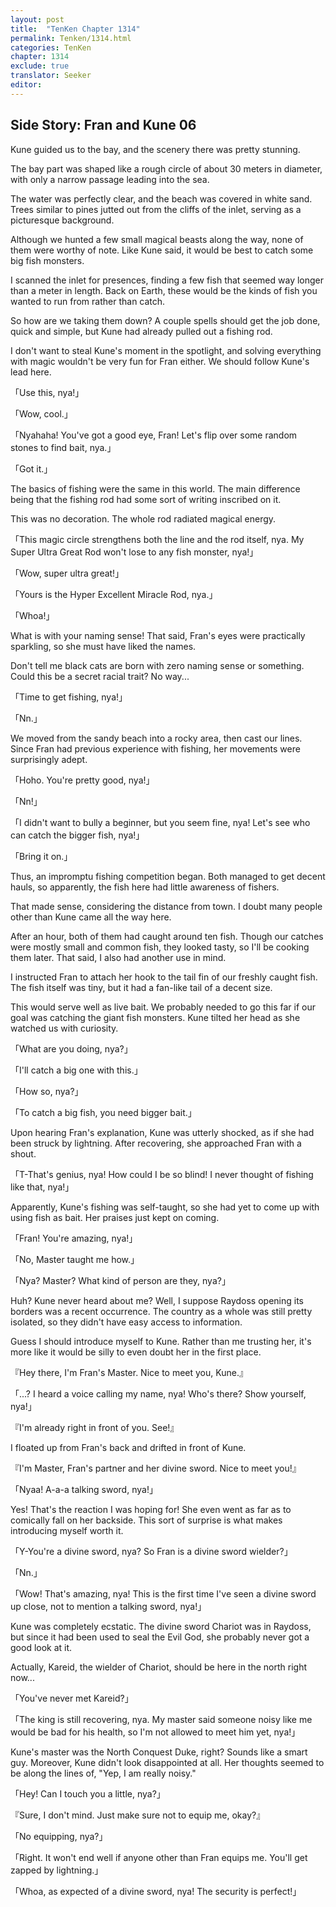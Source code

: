 ```yaml
---
layout: post
title:  "TenKen Chapter 1314"
permalink: Tenken/1314.html
categories: TenKen
chapter: 1314
exclude: true
translator: Seeker
editor: 
---
```

<h2>Side Story: Fran and Kune 06</h2>

Kune guided us to the bay, and the scenery there was pretty stunning.

The bay part was shaped like a rough circle of about 30 meters in diameter, with only a narrow passage leading into the sea.

The water was perfectly clear, and the beach was covered in white sand. Trees similar to pines jutted out from the cliffs of the inlet, serving as a picturesque background.

Although we hunted a few small magical beasts along the way, none of them were worthy of note. Like Kune said, it would be best to catch some big fish monsters.

I scanned the inlet for presences, finding a few fish that seemed way longer than a meter in length. Back on Earth, these would be the kinds of fish you wanted to run from rather than catch.

So how are we taking them down? A couple spells should get the job done, quick and simple, but Kune had already pulled out a fishing rod.

I don't want to steal Kune's moment in the spotlight, and solving everything with magic wouldn't be very fun for Fran either. We should follow Kune's lead here.

「Use this, nya!」

「Wow, cool.」

「Nyahaha! You've got a good eye, Fran! Let's flip over some random stones to find bait, nya.」

「Got it.」

The basics of fishing were the same in this world. The main difference being that the fishing rod had some sort of writing inscribed on it.

This was no decoration. The whole rod radiated magical energy.

「This magic circle strengthens both the line and the rod itself, nya. My Super Ultra Great Rod won't lose to any fish monster, nya!」

「Wow, super ultra great!」

「Yours is the Hyper Excellent Miracle Rod, nya.」

「Whoa!」

What is with your naming sense! That said, Fran's eyes were practically sparkling, so she must have liked the names.

Don't tell me black cats are born with zero naming sense or something. Could this be a secret racial trait? No way...

「Time to get fishing, nya!」

「Nn.」

We moved from the sandy beach into a rocky area, then cast our lines. Since Fran had previous experience with fishing, her movements were surprisingly adept.

「Hoho. You're pretty good, nya!」

「Nn!」

「I didn't want to bully a beginner, but you seem fine, nya! Let's see who can catch the bigger fish, nya!」

「Bring it on.」

Thus, an impromptu fishing competition began. Both managed to get decent hauls, so apparently, the fish here had little awareness of fishers.

That made sense, considering the distance from town. I doubt many people other than Kune came all the way here.

After an hour, both of them had caught around ten fish. Though our catches were mostly small and common fish, they looked tasty, so I'll be cooking them later. That said, I also had another use in mind.

I instructed Fran to attach her hook to the tail fin of our freshly caught fish. The fish itself was tiny, but it had a fan-like tail of a decent size.

This would serve well as live bait. We probably needed to go this far if our goal was catching the giant fish monsters. Kune tilted her head as she watched us with curiosity.

「What are you doing, nya?」

「I'll catch a big one with this.」

「How so, nya?」

「To catch a big fish, you need bigger bait.」

Upon hearing Fran's explanation, Kune was utterly shocked, as if she had been struck by lightning. After recovering, she approached Fran with a shout.

「T-That's genius, nya! How could I be so blind! I never thought of fishing like that, nya!」

Apparently, Kune's fishing was self-taught, so she had yet to come up with using fish as bait. Her praises just kept on coming.

「Fran! You're amazing, nya!」

「No, Master taught me how.」

「Nya? Master? What kind of person are they, nya?」

Huh? Kune never heard about me? Well, I suppose Raydoss opening its borders was a recent occurrence. The country as a whole was still pretty isolated, so they didn't have easy access to information.

Guess I should introduce myself to Kune. Rather than me trusting her, it's more like it would be silly to even doubt her in the first place.

『Hey there, I'm Fran's Master. Nice to meet you, Kune.』

「...? I heard a voice calling my name, nya! Who's there? Show yourself, nya!」

『I'm already right in front of you. See!』

I floated up from Fran's back and drifted in front of Kune.

『I'm Master, Fran's partner and her divine sword. Nice to meet you!』

「Nyaa! A-a-a talking sword, nya!」

Yes! That's the reaction I was hoping for! She even went as far as to comically fall on her backside. This sort of surprise is what makes introducing myself worth it.

「Y-You're a divine sword, nya? So Fran is a divine sword wielder?」

「Nn.」

「Wow! That's amazing, nya! This is the first time I've seen a divine sword up close, not to mention a talking sword, nya!」

Kune was completely ecstatic. The divine sword Chariot was in Raydoss, but since it had been used to seal the Evil God, she probably never got a good look at it.

Actually, Kareid, the wielder of Chariot, should be here in the north right now...

「You've never met Kareid?」

「The king is still recovering, nya. My master said someone noisy like me would be bad for his health, so I'm not allowed to meet him yet, nya!」

Kune's master was the North Conquest Duke, right? Sounds like a smart guy. Moreover, Kune didn't look disappointed at all. Her thoughts seemed to be along the lines of, "Yep, I am really noisy."

「Hey! Can I touch you a little, nya?」

『Sure, I don't mind. Just make sure not to equip me, okay?』

「No equipping, nya?」

「Right. It won't end well if anyone other than Fran equips me. You'll get zapped by lightning.」

「Whoa, as expected of a divine sword, nya! The security is perfect!」







